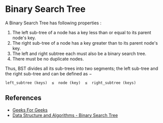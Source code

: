 # Binary Search Tree


A Binary Search Tree has following properties :  
1. The left sub-tree of a node has a key less than or equal to its parent node's key.
2. The right sub-tree of a node has a key greater than to its parent node's key.
3. The left and right subtree each must also be a binary search tree.
4. There must be no duplicate nodes.

Thus, BST divides all its sub-trees into two segments; the left sub-tree and the right sub-tree and can be defined as −

```
left_subtree (keys)  ≤  node (key)  ≤  right_subtree (keys)
```

## References

- [Geeks For Geeks](geeksforgeeks.org)
- [Data Structure and Algorithms - Binary Search Tree](https://www.tutorialspoint.com/data_structures_algorithms/binary_search_tree.htm)